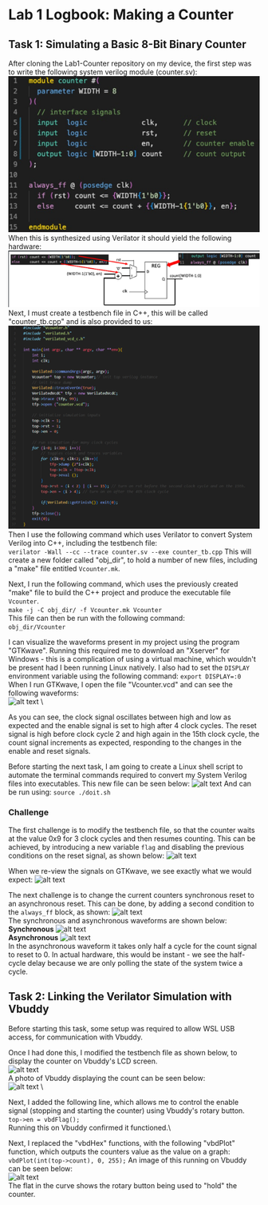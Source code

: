 # Lab 1 Logbook: Making a Counter

## Task 1: Simulating a Basic 8-Bit Binary Counter

After cloning the Lab1-Counter repository on my device, the first step was to write the following system verilog module (counter.sv):\
![alt text](images/LBcountersv.png)
\
When this is synthesized using Verilator it should yield the following hardware:\
![alt text](images/LBcounterhw.png)
\
Next, I must create a testbench file in C++, this will be called "counter_tb.cpp" and is also provided to us:\
![alt text](images/LBcountertb.png)
\
Then I use the following command which uses Verilator to convert System Verilog into C++, including the testbench file:\
  ```verilator -Wall --cc --trace counter.sv --exe counter_tb.cpp```
This will create a new folder called "obj_dir", to hold a number of new files, including a "make" file entitled ```Vcounter.mk```.

Next, I run the following command, which uses the previously created "make" file to build the C++ project and produce the executable file ```Vcounter```.\
  ```make -j -C obj_dir/ -f Vcounter.mk Vcounter```
\
This file can then be run with the following command:\
  ```obj_dir/Vcounter```

I can visualize the waveforms present in my project using the program "GTKwave".
Running this required me to download an "Xserver" for Windows - this is a complication of using a virtual machine, which wouldn't be present had I been running Linux natively.
I also had to set the ```DISPLAY``` environment variable using the following command:
```export DISPLAY=:0```\
When I run GTKwave, I open the file "Vcounter.vcd" and can see the following waveforms:\
![alt text](images/LBgtkwave3.png)
\

As you can see, the clock signal oscillates between high and low as expected and the enable signal is set to high after 4 clock cycles.
The reset signal is high before clock cycle 2 and high again in the 15th clock cycle, the count signal increments as expected, responding to the changes in the enable and reset signals.

Before starting the next task, I am going to create a Linux shell script to automate the terminal commands required to convert my System Verilog files into executables.
This new file can be seen below:
![alt text](images/LBshell.png)
And can be run using:
  ```source ./doit.sh```

### Challenge
The first challenge is to modify the testbench file, so that the counter waits at the value 0x9 for 3 clock cycles and then resumes counting.
This can be achieved, by introducing a new variable ```flag``` and disabling the previous conditions on the reset signal, as shown below:
![alt text](images/LBcountertb2.png)

When we re-view the signals on GTKwave, we see exactly what we would expect:
![alt text](images/LBgtkwave2.png)

The next challenge is to change the current counters synchronous reset to an asynchronous reset.
This can be done, by adding a second condition to the ```always_ff``` block, as shown:
![alt text](images/LBcountersv1.png)
\
The synchronous and asynchronous waveforms are shown below:
**Synchronous**
![alt text](images/LBgtkwave3.png)
\
**Asynchronous**
![alt text](images/LBgtkwave1.png)
\
In the asynchronous waveform it takes only half a cycle for the count signal to reset to 0. In actual hardware, this would be instant - we see the half-cycle delay because we are only polling the state of the system twice a cycle.


## Task 2: Linking the Verilator Simulation with Vbuddy
Before starting this task, some setup was required to allow WSL USB access, for communication with Vbuddy.

Once I had done this, I modified the testbench file as shown below, to display the counter on Vbuddy's LCD screen.\
![alt text](images/LBcountertb3.png)
\
A photo of Vbuddy displaying the count can be seen below:\
![alt text](images/IMG_6132.png)
\

Next, I added the following line, which allows me to control the enable signal (stopping and starting the counter) using Vbuddy's rotary button.\
```top->en = vbdFlag();```\
Running this on Vbuddy confirmed it functioned.\

Next, I replaced the "vbdHex" functions, with the following "vbdPlot" function, which outputs the counters value as the value on a graph:\
  ```vbdPlot(int(top->count), 0, 255);```
An image of this running on Vbuddy can be seen below:\
![alt text](images/IMG_6139.png)
\
The flat in the curve shows the rotary button being used to "hold" the counter.












